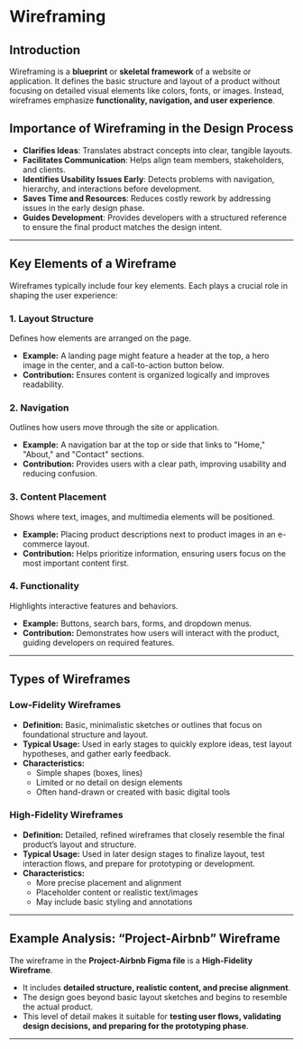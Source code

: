 # Wireframing

## Introduction

Wireframing is a **blueprint** or **skeletal framework** of a website or application. It defines the basic structure and layout of a product without focusing on detailed visual elements like colors, fonts, or images. Instead, wireframes emphasize **functionality, navigation, and user experience**.

## Importance of Wireframing in the Design Process

- **Clarifies Ideas**: Translates abstract concepts into clear, tangible layouts.
- **Facilitates Communication**: Helps align team members, stakeholders, and clients.
- **Identifies Usability Issues Early**: Detects problems with navigation, hierarchy, and interactions before development.
- **Saves Time and Resources**: Reduces costly rework by addressing issues in the early design phase.
- **Guides Development**: Provides developers with a structured reference to ensure the final product matches the design intent.

---

## Key Elements of a Wireframe

Wireframes typically include four key elements. Each plays a crucial role in shaping the user experience:

### 1. Layout Structure

Defines how elements are arranged on the page.

- **Example:** A landing page might feature a header at the top, a hero image in the center, and a call-to-action button below.
- **Contribution:** Ensures content is organized logically and improves readability.

### 2. Navigation

Outlines how users move through the site or application.

- **Example:** A navigation bar at the top or side that links to "Home," "About," and "Contact" sections.
- **Contribution:** Provides users with a clear path, improving usability and reducing confusion.

### 3. Content Placement

Shows where text, images, and multimedia elements will be positioned.

- **Example:** Placing product descriptions next to product images in an e-commerce layout.
- **Contribution:** Helps prioritize information, ensuring users focus on the most important content first.

### 4. Functionality

Highlights interactive features and behaviors.

- **Example:** Buttons, search bars, forms, and dropdown menus.
- **Contribution:** Demonstrates how users will interact with the product, guiding developers on required features.

---

## Types of Wireframes

### Low-Fidelity Wireframes

- **Definition:** Basic, minimalistic sketches or outlines that focus on foundational structure and layout.
- **Typical Usage:** Used in early stages to quickly explore ideas, test layout hypotheses, and gather early feedback.
- **Characteristics:**
  - Simple shapes (boxes, lines)
  - Limited or no detail on design elements
  - Often hand-drawn or created with basic digital tools

### High-Fidelity Wireframes

- **Definition:** Detailed, refined wireframes that closely resemble the final product’s layout and structure.
- **Typical Usage:** Used in later design stages to finalize layout, test interaction flows, and prepare for prototyping or development.
- **Characteristics:**
  - More precise placement and alignment
  - Placeholder content or realistic text/images
  - May include basic styling and annotations

---

## Example Analysis: “Project-Airbnb” Wireframe

The wireframe in the **Project-Airbnb Figma file** is a **High-Fidelity Wireframe**.

- It includes **detailed structure, realistic content, and precise alignment**.
- The design goes beyond basic layout sketches and begins to resemble the actual product.
- This level of detail makes it suitable for **testing user flows, validating design decisions, and preparing for the prototyping phase**.

---
